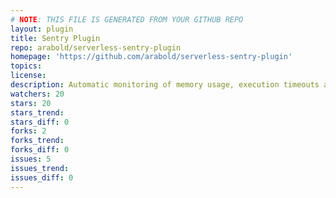 ```yaml
---
# NOTE: THIS FILE IS GENERATED FROM YOUR GITHUB REPO
layout: plugin
title: Sentry Plugin
repo: arabold/serverless-sentry-plugin
homepage: 'https://github.com/arabold/serverless-sentry-plugin'
topics: 
license: 
description: Automatic monitoring of memory usage, execution timeouts and forwarding of Lambda errors to Sentry (https://sentry.io).
watchers: 20
stars: 20
stars_trend: 
stars_diff: 0
forks: 2
forks_trend: 
forks_diff: 0
issues: 5
issues_trend: 
issues_diff: 0
---
```

